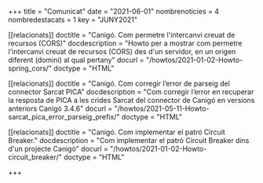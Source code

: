 +++
title             = "Comunicat"
date	 	  	  = "2021-06-01"
nombrenoticies    = 4
nombredestacats   = 1
key 		  	  = "JUNY2021"

[[relacionats]]
doctitle          = "Canigó. Com permetre l'intercanvi creuat de recursos (CORS)"
docdescription    = "Howto per a mostrar com permetre l'intercanvi creuat de recursos (CORS) des d'un servidor, en un origen diferent (domini) al qual pertany"
docurl            = "/howtos/2021-01-02-Howto-spring_cors/"
doctype           = "HTML"

[[relacionats]]
doctitle          = "Canigó. Com corregir l’error de parseig del connector Sarcat PICA"
docdescription    = "Com corregir l’error en recuperar la resposta de PICA a les crides Sarcat del connector de Canigó en versions anteriors Canigó 3.4.6"
docurl            = "/howtos/2021-05-11-Howto-sarcat_pica_error_parseig_prefix/"
doctype           = "HTML"

[[relacionats]]
doctitle          = "Canigó. Com implementar el patró Circuit Breaker."
docdescription    = "Com implementar el patró Circuit Breaker dins d'un projecte Canigó"
docurl            = "/howtos/2021-01-02-Howto-circuit_breaker/"
doctype           = "HTML"

+++
